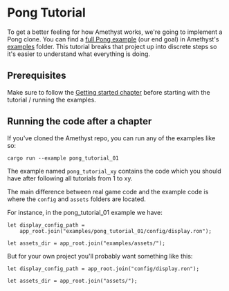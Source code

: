 # Pong Tutorial

To get a better feeling for how Amethyst works, we're going to implement a
Pong clone. You can find a [full Pong example][pong] (our end goal) in
Amethyst's [examples] folder. This tutorial breaks that project up into discrete
steps so it's easier to understand what everything is doing.

## Prerequisites

Make sure to follow the [Getting started chapter](./getting-started.html) before
starting with the tutorial / running the examples.

## Running the code after a chapter

If you've cloned the Amethyst repo, you can run any of the examples like so:

```norun
cargo run --example pong_tutorial_01
```

The example named `pong_tutorial_xy` contains the code which you should have
after following all tutorials from 1 to xy.

The main difference between real game code and the example code is where the 
`config` and `assets` folders are located.

For instance, in the pong_tutorial_01 example we have:

```rust,ignore
let display_config_path =
    app_root.join("examples/pong_tutorial_01/config/display.ron");

let assets_dir = app_root.join("examples/assets/");
```

But for your own project you'll probably want something like this:

```rust,ignore
let display_config_path = app_root.join("config/display.ron");

let assets_dir = app_root.join("assets/");
```

[pong]: https://github.com/amethyst/amethyst/tree/master/examples/pong_tutorial_06
[examples]: https://github.com/amethyst/amethyst/tree/master/examples

